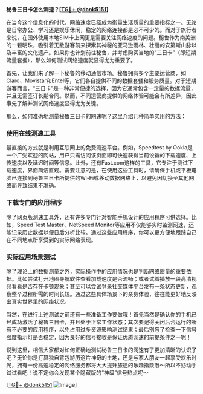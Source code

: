 **秘鲁三日卡怎么测速？[[TG💪+ @donk5151](https://t.me/s/donk5151)]**

在当今这个信息化的时代，网络速度已经成为衡量生活质量的重要指标之一。无论是日常办公、学习还是娱乐休闲，稳定的网络连接都是必不可少的。而对于旅行者来说，在国外使用本地SIM卡上网更是需要关注网络速度的问题。秘鲁作为南美洲的一颗明珠，吸引着无数游客前来探索其神秘的亚马逊雨林、壮丽的安第斯山脉以及丰富的文化遗产。如果你也计划前往秘鲁，并考虑购买当地的“三日卡”（即短期流量套餐），那么如何测试网络速度就显得尤为重要了。

首先，让我们来了解一下秘鲁的移动通信市场。秘鲁拥有多个主要运营商，如Claro、Movistar和Entel等，它们各自提供不同的数据套餐和服务质量。对于短期游客而言，“三日卡”是一种非常便捷的选择，因为它通常包含一定量的数据流量，并且无需签订长期合同。然而，不同运营商提供的网络体验可能会有所差异，因此事先了解并测试网络速度显得尤为关键。

那么，如何准确地测量秘鲁三日卡的网速呢？这里介绍几种简单实用的方法：

### 使用在线测速工具

最直接的方式就是利用互联网上的免费测速平台。例如，Speedtest by Ookla是一个广受欢迎的网站，用户只需访问该页面即可快速获得当前设备的下载速度、上传速度以及延迟时间等信息。此外，还有Fast.com这样的工具，它专注于测试下载速度，界面简洁直观。需要注意的是，在使用这些工具时，请确保手机或平板电脑已连接到秘鲁三日卡所提供的Wi-Fi或移动数据网络上，以避免因切换至其他网络而导致结果不准确。

### 下载专门的应用程序

除了网页版测速工具外，还有许多专门针对智能手机设计的应用程序可供选择。比如，Speed Test Master、NetSpeed Monitor等应用不仅能够实时监测网速，还能记录历史数据以便日后分析比较。通过这些应用程序，你可以更方便地跟踪自己在不同地点所享受到的实际网络表现。

### 实际应用场景测试

除了理论上的数据测量之外，实际操作中的应用情况也是判断网络质量的重要依据。比如尝试打开地图导航软件查看加载速度是否流畅；或者试着播放一段高清视频看看是否存在卡顿现象；甚至可以尝试登录社交媒体平台发布一条状态更新，观察整个过程所需的时间长短。通过这些具体场景下的亲身体验，往往能更好地反映出真实世界里的网络状况。

当然，在进行上述测试之前还有一些准备工作要做哦！首先当然是确认你的手机已经成功激活了秘鲁三日卡，并且处于正常工作状态；其次要记得关闭后台运行的所有不必要的应用程序，以免占用过多资源影响测试结果；最后别忘了检查一下信号强度指示灯是否稳定，因为良好的信号接收是保证优质网速的前提条件之一呢！

说到这里，相信大家都对如何正确地测试秘鲁三日卡的网速有了更加清晰的认识了吧？无论你是打算独自背包游历这片神奇的土地，还是与家人朋友一起享受欢乐时光，拥有一份高速稳定的网络服务都将大大提升旅途的乐趣指数哦～所以不妨动手试试看吧！说不定你会发现某个隐藏版的“神级”信号热点呢～

[[TG💪+ @donk5151](https://t.me/s/donk5151) ![Image](https://i.postimg.cc/rwNCRYN7/Snipaste-2025-04-30-17-27-05.png)]